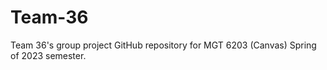 # Team-36
 Team 36's group project GitHub repository for MGT 6203 (Canvas) Spring of 2023 semester.
